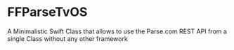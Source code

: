 # FFParseTvOS
A Minimalistic Swift Class that allows to use the Parse.com REST API from a single Class without any other framework
